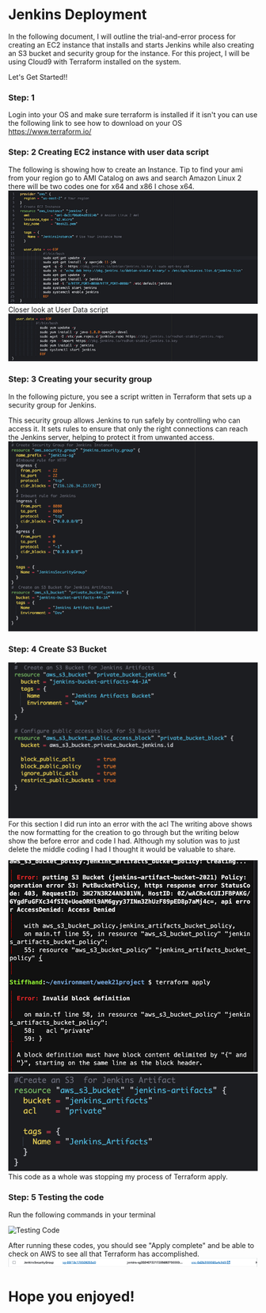 # Jenkins Deployment

In the following document, I will outline the trial-and-error process for creating an EC2 instance that installs and starts Jenkins while also creating an S3 bucket and security group for the instance. For this project, I will be using Cloud9 with Terraform installed on the system.

Let's Get Started!!

### Step: 1 
Login into your OS and make sure terraform is installed if it isn't you can use the following link to see how to download on your OS https://www.terraform.io/

### Step: 2 Creating EC2 instance with user data script

The following is showing how to create an Instance. Tip to find your ami from your region go to AMI Catalog on aws and search Amazon Linux 2 there will be two codes one for x64 and x86 I chose x64.
![EC2 data script](images/image.png)
Closer look at User Data script
![Data Script](images/image-1.png)

### Step: 3 Creating your security group

In the following picture, you see a script written in Terraform that sets up a security group for Jenkins.

This security group allows Jenkins to run safely by controlling who can access it. It sets rules to ensure that only the right connections can reach the Jenkins server, helping to protect it from unwanted access.
![Secruity Group Script](images/image-2.png)

### Step: 4 Create S3 Bucket

![S3 Bucket Script](images/image-3.png)
For this section I did run into an error with the acl The writing above shows the now formatting for the creation to go through but the writing below show the before error and code I had. Although my solution was to just delete the middle coding I had I thought it would be valuable to share.

![error message](images/image-4.png)
![Solution to fix error](images/image-5.png)
This code as a whole was stopping my process of Terraform apply.

### Step: 5 Testing the code

Run the following commands in your terminal 

![Testing Code](images/Screenshot%202024-10-24%20at%205.27.22 PM.png)

After running these codes, you should see "Apply complete" and be able to check on AWS to see all that Terraform has accomplished.
![End Results](images/image-6.png)
# Hope you enjoyed!